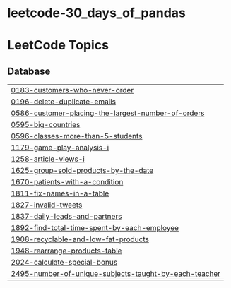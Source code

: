 # leetcode-30_days_of_pandas
<!---LeetCode Topics Start-->
# LeetCode Topics
## Database
|  |
| ------- |
| [0183-customers-who-never-order](https://github.com/mas-tono/leetcode-30_days_of_pandas/tree/master/0183-customers-who-never-order) |
| [0196-delete-duplicate-emails](https://github.com/mas-tono/leetcode-30_days_of_pandas/tree/master/0196-delete-duplicate-emails) |
| [0586-customer-placing-the-largest-number-of-orders](https://github.com/mas-tono/leetcode-30_days_of_pandas/tree/master/0586-customer-placing-the-largest-number-of-orders) |
| [0595-big-countries](https://github.com/mas-tono/leetcode-30_days_of_pandas/tree/master/0595-big-countries) |
| [0596-classes-more-than-5-students](https://github.com/mas-tono/leetcode-30_days_of_pandas/tree/master/0596-classes-more-than-5-students) |
| [1179-game-play-analysis-i](https://github.com/mas-tono/leetcode-30_days_of_pandas/tree/master/1179-game-play-analysis-i) |
| [1258-article-views-i](https://github.com/mas-tono/leetcode-30_days_of_pandas/tree/master/1258-article-views-i) |
| [1625-group-sold-products-by-the-date](https://github.com/mas-tono/leetcode-30_days_of_pandas/tree/master/1625-group-sold-products-by-the-date) |
| [1670-patients-with-a-condition](https://github.com/mas-tono/leetcode-30_days_of_pandas/tree/master/1670-patients-with-a-condition) |
| [1811-fix-names-in-a-table](https://github.com/mas-tono/leetcode-30_days_of_pandas/tree/master/1811-fix-names-in-a-table) |
| [1827-invalid-tweets](https://github.com/mas-tono/leetcode-30_days_of_pandas/tree/master/1827-invalid-tweets) |
| [1837-daily-leads-and-partners](https://github.com/mas-tono/leetcode-30_days_of_pandas/tree/master/1837-daily-leads-and-partners) |
| [1892-find-total-time-spent-by-each-employee](https://github.com/mas-tono/leetcode-30_days_of_pandas/tree/master/1892-find-total-time-spent-by-each-employee) |
| [1908-recyclable-and-low-fat-products](https://github.com/mas-tono/leetcode-30_days_of_pandas/tree/master/1908-recyclable-and-low-fat-products) |
| [1948-rearrange-products-table](https://github.com/mas-tono/leetcode-30_days_of_pandas/tree/master/1948-rearrange-products-table) |
| [2024-calculate-special-bonus](https://github.com/mas-tono/leetcode-30_days_of_pandas/tree/master/2024-calculate-special-bonus) |
| [2495-number-of-unique-subjects-taught-by-each-teacher](https://github.com/mas-tono/leetcode-30_days_of_pandas/tree/master/2495-number-of-unique-subjects-taught-by-each-teacher) |
<!---LeetCode Topics End-->